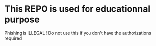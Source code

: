 # This REPO is used for educationnal purpose
Phishing is ILLEGAL !
Do not use this if you don't have the authorizations required 
